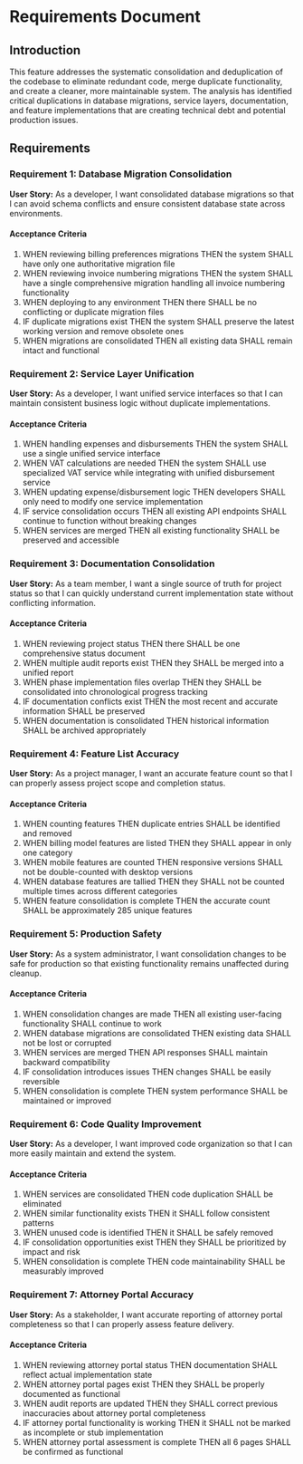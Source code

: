 # Requirements Document

## Introduction

This feature addresses the systematic consolidation and deduplication of the codebase to eliminate redundant code, merge duplicate functionality, and create a cleaner, more maintainable system. The analysis has identified critical duplications in database migrations, service layers, documentation, and feature implementations that are creating technical debt and potential production issues.

## Requirements

### Requirement 1: Database Migration Consolidation

**User Story:** As a developer, I want consolidated database migrations so that I can avoid schema conflicts and ensure consistent database state across environments.

#### Acceptance Criteria

1. WHEN reviewing billing preferences migrations THEN the system SHALL have only one authoritative migration file
2. WHEN reviewing invoice numbering migrations THEN the system SHALL have a single comprehensive migration handling all invoice numbering functionality
3. WHEN deploying to any environment THEN there SHALL be no conflicting or duplicate migration files
4. IF duplicate migrations exist THEN the system SHALL preserve the latest working version and remove obsolete ones
5. WHEN migrations are consolidated THEN all existing data SHALL remain intact and functional

### Requirement 2: Service Layer Unification

**User Story:** As a developer, I want unified service interfaces so that I can maintain consistent business logic without duplicate implementations.

#### Acceptance Criteria

1. WHEN handling expenses and disbursements THEN the system SHALL use a single unified service interface
2. WHEN VAT calculations are needed THEN the system SHALL use specialized VAT service while integrating with unified disbursement service
3. WHEN updating expense/disbursement logic THEN developers SHALL only need to modify one service implementation
4. IF service consolidation occurs THEN all existing API endpoints SHALL continue to function without breaking changes
5. WHEN services are merged THEN all existing functionality SHALL be preserved and accessible

### Requirement 3: Documentation Consolidation

**User Story:** As a team member, I want a single source of truth for project status so that I can quickly understand current implementation state without conflicting information.

#### Acceptance Criteria

1. WHEN reviewing project status THEN there SHALL be one comprehensive status document
2. WHEN multiple audit reports exist THEN they SHALL be merged into a unified report
3. WHEN phase implementation files overlap THEN they SHALL be consolidated into chronological progress tracking
4. IF documentation conflicts exist THEN the most recent and accurate information SHALL be preserved
5. WHEN documentation is consolidated THEN historical information SHALL be archived appropriately

### Requirement 4: Feature List Accuracy

**User Story:** As a project manager, I want an accurate feature count so that I can properly assess project scope and completion status.

#### Acceptance Criteria

1. WHEN counting features THEN duplicate entries SHALL be identified and removed
2. WHEN billing model features are listed THEN they SHALL appear in only one category
3. WHEN mobile features are counted THEN responsive versions SHALL not be double-counted with desktop versions
4. WHEN database features are tallied THEN they SHALL not be counted multiple times across different categories
5. WHEN feature consolidation is complete THEN the accurate count SHALL be approximately 285 unique features

### Requirement 5: Production Safety

**User Story:** As a system administrator, I want consolidation changes to be safe for production so that existing functionality remains unaffected during cleanup.

#### Acceptance Criteria

1. WHEN consolidation changes are made THEN all existing user-facing functionality SHALL continue to work
2. WHEN database migrations are consolidated THEN existing data SHALL not be lost or corrupted
3. WHEN services are merged THEN API responses SHALL maintain backward compatibility
4. IF consolidation introduces issues THEN changes SHALL be easily reversible
5. WHEN consolidation is complete THEN system performance SHALL be maintained or improved

### Requirement 6: Code Quality Improvement

**User Story:** As a developer, I want improved code organization so that I can more easily maintain and extend the system.

#### Acceptance Criteria

1. WHEN services are consolidated THEN code duplication SHALL be eliminated
2. WHEN similar functionality exists THEN it SHALL follow consistent patterns
3. WHEN unused code is identified THEN it SHALL be safely removed
4. IF consolidation opportunities exist THEN they SHALL be prioritized by impact and risk
5. WHEN consolidation is complete THEN code maintainability SHALL be measurably improved

### Requirement 7: Attorney Portal Accuracy

**User Story:** As a stakeholder, I want accurate reporting of attorney portal completeness so that I can properly assess feature delivery.

#### Acceptance Criteria

1. WHEN reviewing attorney portal status THEN documentation SHALL reflect actual implementation state
2. WHEN attorney portal pages exist THEN they SHALL be properly documented as functional
3. WHEN audit reports are updated THEN they SHALL correct previous inaccuracies about attorney portal completeness
4. IF attorney portal functionality is working THEN it SHALL not be marked as incomplete or stub implementation
5. WHEN attorney portal assessment is complete THEN all 6 pages SHALL be confirmed as functional